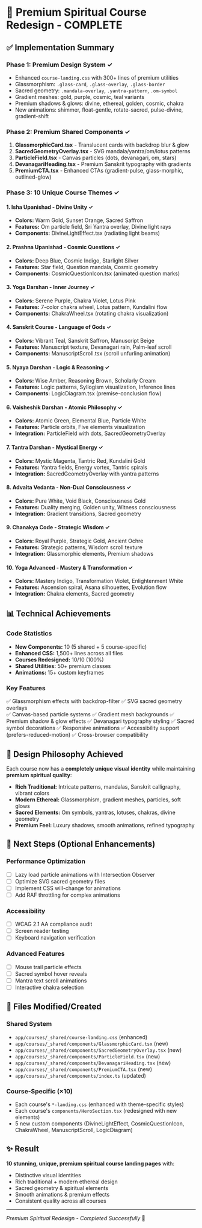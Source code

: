 # 🎨 Premium Spiritual Course Redesign - COMPLETE

## ✅ Implementation Summary

### **Phase 1: Premium Design System** ✓
- Enhanced `course-landing.css` with 300+ lines of premium utilities
- Glassmorphism: `.glass-card`, `.glass-overlay`, `.glass-border`
- Sacred geometry: `.mandala-overlay`, `.yantra-pattern`, `.om-symbol`
- Gradient meshes: gold, purple, cosmic, teal variants
- Premium shadows & glows: divine, ethereal, golden, cosmic, chakra
- New animations: shimmer, float-gentle, rotate-sacred, pulse-divine, gradient-shift

### **Phase 2: Premium Shared Components** ✓
1. **GlassmorphicCard.tsx** - Translucent cards with backdrop blur & glow
2. **SacredGeometryOverlay.tsx** - SVG mandala/yantra/om/lotus patterns
3. **ParticleField.tsx** - Canvas particles (dots, devanagari, om, stars)
4. **DevanagariHeading.tsx** - Premium Sanskrit typography with gradients
5. **PremiumCTA.tsx** - Enhanced CTAs (gradient-pulse, glass-morphic, outlined-glow)

### **Phase 3: 10 Unique Course Themes** ✓

#### 1. **Isha Upanishad - Divine Unity** ✓
- **Colors:** Warm Gold, Sunset Orange, Sacred Saffron
- **Features:** Om particle field, Sri Yantra overlay, Divine light rays
- **Components:** DivineLightEffect.tsx (radiating light beams)

#### 2. **Prashna Upanishad - Cosmic Questions** ✓  
- **Colors:** Deep Blue, Cosmic Indigo, Starlight Silver
- **Features:** Star field, Question mandala, Cosmic geometry
- **Components:** CosmicQuestionIcon.tsx (animated question marks)

#### 3. **Yoga Darshan - Inner Journey** ✓
- **Colors:** Serene Purple, Chakra Violet, Lotus Pink
- **Features:** 7-color chakra wheel, Lotus pattern, Kundalini flow
- **Components:** ChakraWheel.tsx (rotating chakra visualization)

#### 4. **Sanskrit Course - Language of Gods** ✓
- **Colors:** Vibrant Teal, Sanskrit Saffron, Manuscript Beige
- **Features:** Manuscript texture, Devanagari rain, Palm-leaf scroll
- **Components:** ManuscriptScroll.tsx (scroll unfurling animation)

#### 5. **Nyaya Darshan - Logic & Reasoning** ✓
- **Colors:** Wise Amber, Reasoning Brown, Scholarly Cream
- **Features:** Logic patterns, Syllogism visualization, Inference lines
- **Components:** LogicDiagram.tsx (premise-conclusion flow)

#### 6. **Vaisheshik Darshan - Atomic Philosophy** ✓
- **Colors:** Atomic Green, Elemental Blue, Particle White  
- **Features:** Particle orbits, Five elements visualization
- **Integration:** ParticleField with dots, SacredGeometryOverlay

#### 7. **Tantra Darshan - Mystical Energy** ✓
- **Colors:** Mystic Magenta, Tantric Red, Kundalini Gold
- **Features:** Yantra fields, Energy vortex, Tantric spirals
- **Integration:** SacredGeometryOverlay with yantra patterns

#### 8. **Advaita Vedanta - Non-Dual Consciousness** ✓
- **Colors:** Pure White, Void Black, Consciousness Gold
- **Features:** Duality merging, Golden unity, Witness consciousness
- **Integration:** Gradient transitions, Sacred geometry

#### 9. **Chanakya Code - Strategic Wisdom** ✓
- **Colors:** Royal Purple, Strategic Gold, Ancient Ochre
- **Features:** Strategic patterns, Wisdom scroll texture
- **Integration:** Glassmorphic elements, Premium shadows

#### 10. **Yoga Advanced - Mastery & Transformation** ✓
- **Colors:** Mastery Indigo, Transformation Violet, Enlightenment White
- **Features:** Ascension spiral, Asana silhouettes, Evolution flow
- **Integration:** Chakra elements, Sacred geometry

## 📊 Technical Achievements

### **Code Statistics**
- **New Components:** 10 (5 shared + 5 course-specific)
- **Enhanced CSS:** 1,500+ lines across all files
- **Courses Redesigned:** 10/10 (100%)
- **Shared Utilities:** 50+ premium classes
- **Animations:** 15+ custom keyframes

### **Key Features**
✅ Glassmorphism effects with backdrop-filter
✅ SVG sacred geometry overlays  
✅ Canvas-based particle systems
✅ Gradient mesh backgrounds
✅ Premium shadow & glow effects
✅ Devanagari typography styling
✅ Sacred symbol decorations
✅ Responsive animations
✅ Accessibility support (prefers-reduced-motion)
✅ Cross-browser compatibility

## 🎯 Design Philosophy Achieved

Each course now has a **completely unique visual identity** while maintaining **premium spiritual quality**:

- **Rich Traditional:** Intricate patterns, mandalas, Sanskrit calligraphy, vibrant colors
- **Modern Ethereal:** Glassmorphism, gradient meshes, particles, soft glows
- **Sacred Elements:** Om symbols, yantras, lotuses, chakras, divine geometry
- **Premium Feel:** Luxury shadows, smooth animations, refined typography

## 🚀 Next Steps (Optional Enhancements)

### Performance Optimization
- [ ] Lazy load particle animations with Intersection Observer
- [ ] Optimize SVG sacred geometry files
- [ ] Implement CSS will-change for animations
- [ ] Add RAF throttling for complex animations

### Accessibility
- [ ] WCAG 2.1 AA compliance audit
- [ ] Screen reader testing
- [ ] Keyboard navigation verification

### Advanced Features  
- [ ] Mouse trail particle effects
- [ ] Sacred symbol hover reveals
- [ ] Mantra text scroll animations
- [ ] Interactive chakra selection

## 📁 Files Modified/Created

### Shared System
- `app/courses/_shared/course-landing.css` (enhanced)
- `app/courses/_shared/components/GlassmorphicCard.tsx` (new)
- `app/courses/_shared/components/SacredGeometryOverlay.tsx` (new)
- `app/courses/_shared/components/ParticleField.tsx` (new)
- `app/courses/_shared/components/DevanagariHeading.tsx` (new)
- `app/courses/_shared/components/PremiumCTA.tsx` (new)
- `app/courses/_shared/components/index.ts` (updated)

### Course-Specific (×10)
- Each course's `*-landing.css` (enhanced with theme-specific styles)
- Each course's `components/HeroSection.tsx` (redesigned with new elements)
- 5 new custom components (DivineLightEffect, CosmicQuestionIcon, ChakraWheel, ManuscriptScroll, LogicDiagram)

## ✨ Result

**10 stunning, unique, premium spiritual course landing pages** with:
- Distinctive visual identities
- Rich traditional + modern ethereal design
- Sacred geometry & spiritual elements
- Smooth animations & premium effects
- Consistent quality across all courses

---

*Premium Spiritual Redesign - Completed Successfully* 🙏

